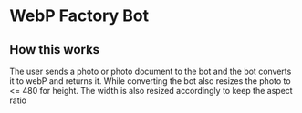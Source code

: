 # WebP Factory Bot

## How this works
The user sends a photo or photo document to the bot and the bot converts it to webP and returns it.
While converting the bot also resizes the photo to <= 480 for height. The width is also resized accordingly to keep 
the aspect ratio


